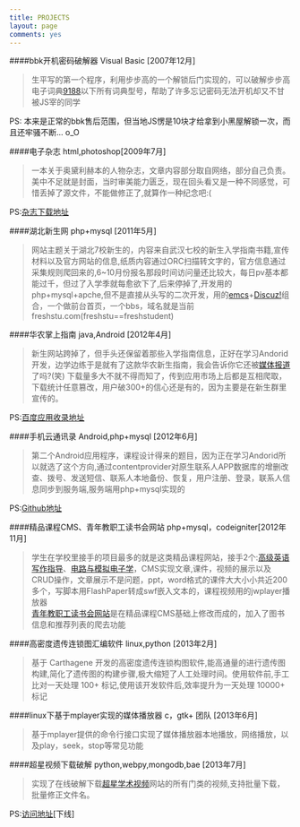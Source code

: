 ```yaml
---
title: PROJECTS 
layout: page
comments: yes
---
```


####bbk开机密码破解器  Visual Basic [2007年12月]
> 生平写的第一个程序，利用步步高的一个解锁后门实现的，可以破解步步高电子词典[9188](http://product.yesky.com/product/555/555009/)以下所有词典型号，帮助了许多忘记密码无法开机却又不甘被JS宰的同学    

PS: 本来是正常的bbk售后范围，但当地JS愣是10块才给拿到小黑屋解锁一次，而且还牢骚不断... o_O

####电子杂志 html,photoshop[2009年7月]
> 一本关于奥黛利赫本的人物杂志，文章内容部分取自网络，部分自己负责。美中不足就是封面，当时审美能力匮乏，现在回头看又是一种不同感觉，可惜丢掉了源文件，不能做修正了,就算作一种纪念吧:(

PS:[杂志下载地址](http://pan.baidu.com/s/1Ab5uQ)


####湖北新生网 php+mysql [2011年5月]
> 网站主题关于湖北7校新生的，内容来自武汉七校的新生入学指南书籍,宣传材料以及官方网站的信息,纸质内容通过ORC扫描转文字的，官方信息通过采集规则爬回来的,6~10月份报名那段时间访问量还比较大，每日pv基本都能过千，但过了入学季就每愈欲下了,后来停掉了,开发用的php+mysql+apche,但不是直接从头写的二次开发，用的[emcs](http://www.phome.net/)+[Discuz!](http://www.discuz.net/)组合，一个做前台首页，一个bbs，域名就是当前freshstu.com(freshstu==freshstudent)


####华农掌上指南 java,Android [2012年4月]
> 新生网站跨掉了，但手头还保留着那些入学指南信息，正好在学习Andorid开发，边学边练于是就有了这款华农新生指南，我会告诉你它还被[媒体报道](http://tech.163.com/12/0727/06/87DC3OOF00094MOK.html)了吗?(笑) 下载量多大不就不得而知了，传到应用市场上后都是互相爬取，下载统计任意篡改，用户破300+的信心还是有的，因为主要是在新生群里宣传的。

PS:[百度应用收录地址](http://as.baidu.com/a/item?docid=1113111&f=web_am_header&pre=web_am_rel)


####手机云通讯录 Android,php+mysql [2012年6月]
> 第二个Android应用程序，课程设计得来的题目，因为正在学习Andorid所以就选了这个方向,通过contentprovider对原生联系人APP数据库的增删改查、拨号、发送短信、联系人本地备份、恢复，用户注册、登录，联系人信息同步到服务端,服务端用php+mysql实现的

PS:[Github地址](https://github.com/lazybios/contacts-book)


####精品课程CMS、青年教职工读书会网站 php+mysql，codeigniter[2012年11月]
> 学生在学校里接手的项目最多的就是这类精品课程网站，接手2个:[高级英语写作指导]()、[电路与模拟电子学]()，CMS实现文章,课件，视频的展示以及CRUD操作，文章展示不是问题，ppt，word格式的课件大大小小共近200多个，写脚本用FlashPaper转成swf嵌入文本的，课程视频用的jwplayer播放器       
[青年教职工读书会网站](http://218.199.76.4:8081/library/)是在精品课程CMS基础上修改而成的，加入了图书信息和推荐列表的爬去功能


####高密度遗传连锁图汇编软件 linux,python [2013年2月]
> 基于 Carthagene 开发的高密度遗传连锁构图软件,能高通量的进行遗传图构建,简化了遗传图的构建步骤,极大缩短了人工处理时间。使用软件前,手工比对一天处理 100+ 标记,使用该开发软件后,效率提升为一天处理 10000+ 标记


####linux下基于mplayer实现的媒体播放器 c，gtk+ 团队 [2013年6月]
> 基于mplayer提供的命令行接口实现了媒体播放器本地播放，网络播放，以及play，seek，stop等常见功能


####超星视频下载破解 python,webpy,mongodb,bae [2013年7月]
> 实现了在线破解下载[超星学术视频](http://chaoxingbot.duapp.com/)网站的所有门类的视频,支持批量下载，批量修正文件名。

PS:[访问地址](http://chaoxingbot.duapp.com/)[下线]





